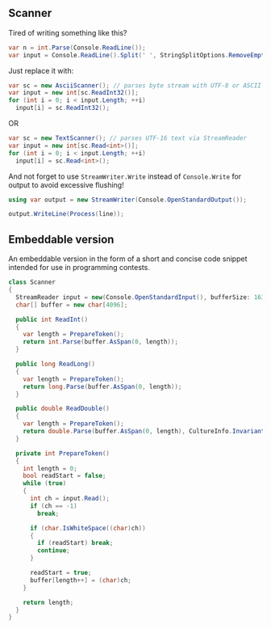 ﻿## Scanner

Tired of writing something like this?
```csharp
var n = int.Parse(Console.ReadLine());
var input = Console.ReadLine().Split(' ', StringSplitOptions.RemoveEmptyEntries).Select(int.Parse).ToArray();
```

Just replace it with:
```csharp
var sc = new AsciiScanner(); // parses byte stream with UTF-8 or ASCII encoded text
var input = new int[sc.ReadInt32()];
for (int i = 0; i < input.Length; ++i)
  input[i] = sc.ReadInt32();
```

OR

```csharp
var sc = new TextScanner(); // parses UTF-16 text via StreamReader
var input = new int[sc.Read<int>()];
for (int i = 0; i < input.Length; ++i)
  input[i] = sc.Read<int>();
```

And not forget to use `StreamWriter.Write` instead of `Console.Write` for output to avoid excessive flushing!

```csharp
using var output = new StreamWriter(Console.OpenStandardOutput());

output.WriteLine(Process(line));
```

## Embeddable version

An embeddable version in the form of a short and concise code snippet intended for use in programming contests.

```csharp
class Scanner
{
  StreamReader input = new(Console.OpenStandardInput(), bufferSize: 16384);
  char[] buffer = new char[4096];

  public int ReadInt()
  {
    var length = PrepareToken();
    return int.Parse(buffer.AsSpan(0, length));
  }

  public long ReadLong()
  {
    var length = PrepareToken();
    return long.Parse(buffer.AsSpan(0, length));
  }

  public double ReadDouble()
  {
    var length = PrepareToken();
    return double.Parse(buffer.AsSpan(0, length), CultureInfo.InvariantCulture);
  }

  private int PrepareToken()
  {
    int length = 0;
    bool readStart = false;
    while (true)
    {
      int ch = input.Read();
      if (ch == -1)
        break;

      if (char.IsWhiteSpace((char)ch))
      {
        if (readStart) break;
        continue;
      }

      readStart = true;
      buffer[length++] = (char)ch;
    }

    return length;
  }
}
```
